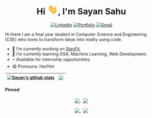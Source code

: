 # <div align="center">
<h1 align="center">Hi <img width="35" src="https://github.com/SayanSahu99/SayanSahu99/blob/main/waving.gif">, I'm Sayan Sahu</h1>

<p align="center">
	<!-- <a href="https://github.com/SayanSahu99"><img src="https://img.shields.io/github/followers/SayanSahu99?label=GitHub&style=social" alt="GitHub"></a> -->
	<!-- <a href="https://www.linkedin.com/in/shubh-shah-2326081a3/"><img src="https://img.shields.io/badge/LinkedIn--_.svg?style=social&logo=linkedin" alt="LinkedIn"></a> -->
	<a href="https://in.linkedin.com/in/sayan-sahu-6915671a2/"><img src="https://img.shields.io/badge/linkedin-%230077B5.svg?&style=for-the-badge&logo=linkedin&logoColor=white" alt="LinkedIn"></a>
	<!-- <a href="https://www.instagram.com/shah_shubh_/"><img src="https://img.shields.io/badge/-Instagram-dd2a7b?
	logo=instagram&logoColor=white&link=https://www.instagram.com/shah_shubh_/" alt="Instagram" /></a> -->
<!-- 	<a href=""><img src="https://img.shields.io/badge/instagram-%23E4405F.svg?&style=for-the-badge&logo=instagram&logoColor=white" alt="Instagram" /></a> -->
	<a href=""><img src="https://img.shields.io/badge/-Portfolio%20Website-%233781da?&style=for-the-badge" alt="Portfolio" /></a>
    <!-- <a href="mailto:sayansovan@gmail.com"><img src="https://img.shields.io/badge/-sayansovan@gmail.com-c14438?
	style=flat-square&logo=Gmail&logoColor=white&link=mailto:shahshubh1010@gmail.com" alt="Gmail" /></a> -->
	<a href="mailto:sayansovan@gmail.com"><img src="https://img.shields.io/badge/-sayansovan@gmail.com-c14438?style=for-the-badge&logo=Gmail&logoColor=white" alt="Gmail" /></a>
	
</p>

Hi there 
I am a final year student in Computer Science and Engineering (CSE) who loves to transform ideas into reality using code.


- 🔭 I’m currently working on [StayFit](https://github.com/SayanSahu99/StayFit-ReactNative).
- 🌱 I’m currently learning DSA, Machine Learning, Web Development.
- ⚡ Available for internship opportunities.
- 😄 Pronouns: He/Him 

| <a href="https://github.com/SayanSahu99/github-readme-stats"><img align="center" src="https://github-readme-stats.vercel.app/api?username=SayanSahu99&show_icons=true&include_all_commits=true&theme=buefy&hide_border=true" alt="Sayan's github stats" /></a> | <a href="https://github.com/SayanSahu99/github-readme-stats"><img align="center" src="https://github-readme-stats.vercel.app/api/top-langs/?username=SayanSahu99&layout=compact&theme=buefy&hide_border=true" /></a> |
| ------------- | ------------- |

#### Pinned

<p align="center">
<a href="https://github.com/SayanSahu99/BetterCrypt">
<img width='49%' align="center"src="https://github-readme-stats.vercel.app/api/pin/?username=SayanSahu99&repo=BetterCrypt&border_color=02D892&bg_color=0D1117&title_color=C9D1D9&text_color=8B949E&icon_color=02D892" />
</a>
<span>&nbsp;</span>
<a href="https://github.com/SayanSahu99/sudoku-solver-gtk">
<img width='49%' align="center"src="https://github-readme-stats.vercel.app/api/pin/?username=SayanSahu99&repo=sudoku-solver-gtk&border_color=02D892&bg_color=0D1117&title_color=C9D1D9&text_color=8B949E&icon_color=02D892" />
</a>
</p>

<p align="center">
<a href="https://github.com/SayanSahu99/EarBeats">
<img width='49%' align="center"src="https://github-readme-stats.vercel.app/api/pin/?username=SayanSahu99&repo=EarBeats&border_color=02D892&bg_color=0D1117&title_color=C9D1D9&text_color=8B949E&icon_color=02D892" />
</a>
<span>&nbsp;</span>
<a href="https://github.com/SayanSahu99/Diabetes-Detection-AutoML">
<img width='49%' align="center"src="https://github-readme-stats.vercel.app/api/pin/?username=SayanSahu99&repo=Diabetes-Detection-AutoML&border_color=02D892&bg_color=0D1117&title_color=C9D1D9&text_color=8B949E&icon_color=02D892" />
</a>
</p>
